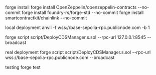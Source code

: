 forge install
forge install OpenZeppelin/openzeppelin-contracts --no-commit
forge install foundry-rs/forge-std --no-commit
forge install smartcontractkit/chainlink --no-commit



local deployment
anvil -f wss://base-sepolia-rpc.publicnode.com -b 1

forge script script/DeployCDSManager.s.sol --rpc-url 127.0.0.1:8545 --broadcast

real deployment
forge script script/DeployCDSManager.s.sol --rpc-url wss://base-sepolia-rpc.publicnode.com --broadcast

testing
forge test